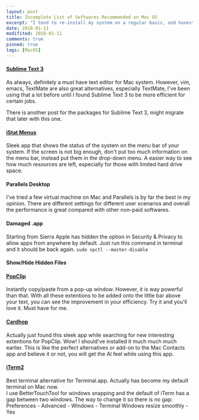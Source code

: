 ```yaml
---
layout: post
title: Incomplete List of Softwares Recommended on Mac OS
excerpt: "I tend to re-install my system on a regular basis, and honestly I don't know why. Most of the time I'm just hoping it'll clean up the system garbage and run faster. Anyway, to keep a good track of the useful softwares on a Mac here is a list for them. Also includes some tips for MacOS that I found quite useful."
date: 2018-01-11
modifited: 2018-01-11
comments: true
pinned: true
tags: [MacOS]
---
```

#### [Sublime Text 3](https://www.sublimetext.com/3)
As always, definitely a must have text editor for Mac system. However, vim, emacs, TextMate are also great alternatives, especially TextMate, I've been using that a lot before until I found Sublime Text 3 to be more efficient for certain jobs. 

There is another post for the packages for Sublime Text 3, might migrate that later with this one. 

#### [iStat Menus](https://bjango.com/mac/istatmenus/)
Sleek app that shows the status of the system on the menu bar of your system. If the screen is not big enough, don't put too much information on the menu bar, instead put them in the drop-down menu. A easier way to see how much resources are left, especially for those with limited hard drive space. 

#### Parallels Desktop
I've tried a few virtual machine on Mac and Parallels is by far the best in my opinion. There are different settings for different user scenarios and overall the performance is great compared with other non-paid softwares. 

#### Damaged .app
Starting from Sierra Apple has hidden the option in Security & Privacy to allow apps from anywhere by default. Just run this command in terminal and it should be back again. ```sudo spctl --master-disable```

#### Show/Hide Hidden Files

#### [PopClip](http://pilotmoon.com/popclip/)
Instantly copy/paste from a pop-up window. However, it is way powerful than that. With all these extentions to be added onto the little bar above your text, you can see the improvement in your efficiency. Try it and you'll love it. Must have for me. 

#### [Cardhop](https://flexibits.com/cardhop)
Actually just found this sleek app while searching for new interesting extentions for PopClip. Wow! I should've installed it much much much earlier. This is like the perfect alternatives or add-on to the Mac Contacts app and believe it or not, you will get the AI feel while using this app. 

#### [iTerm2](https://www.iterm2.com/)
Best terminal alternative for Terminal.app. Actually has become my default terminal on Mac now.  
I use BetterTouchTool for windows snapping and the default of iTerm has a gap between two windows. The way to change it so there is no gap:  
Preferences - Advanced - Windows - Terminal Windows resize smoothly - Yes